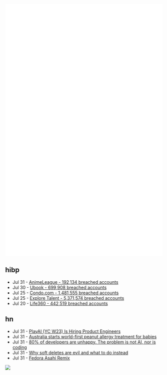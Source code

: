 ![Metrics](https://raw.githubusercontent.com/phixion/phixion/master/metrics.svg)

## hibp

<!--
for https://github.com/phixion/phixion/blob/main/.github/workflows/feeds.yml
-->
<!--START_SECTION:haveibeenpwnd-->
- Jul 31 - [AnimeLeague - 192,134 breached accounts](https://haveibeenpwned.com/PwnedWebsites#AnimeLeague)
- Jul 30 - [Ubook - 699,908 breached accounts](https://haveibeenpwned.com/PwnedWebsites#Ubook)
- Jul 25 - [Condo.com - 1,481,555 breached accounts](https://haveibeenpwned.com/PwnedWebsites#CondoCom)
- Jul 25 - [Explore Talent - 5,371,574 breached accounts](https://haveibeenpwned.com/PwnedWebsites#ExploreTalent)
- Jul 20 - [Life360 - 442,519 breached accounts](https://haveibeenpwned.com/PwnedWebsites#Life360)
<!--END_SECTION:haveibeenpwnd-->

## hn

<!--
for https://github.com/phixion/phixion/blob/main/.github/workflows/feeds.yml
-->
<!--START_SECTION:hn-->
- Jul 31 - [PlayAI (YC W23) Is Hiring Product Engineers](https://www.ycombinator.com/companies/play/jobs/f7pIIqU-product-engineer-at-play-yc-w23)
- Jul 31 - [Australia starts world-first peanut allergy treatment for babies](https://www.bbc.co.uk/news/articles/c0xj3xq5l1vo)
- Jul 31 - [80% of developers are unhappy. The problem is not AI, nor is coding](https://shiftmag.dev/unhappy-developers-stack-overflow-survey-3896/)
- Jul 31 - [Why soft deletes are evil and what to do instead](https://jameshalsall.co.uk/posts/why-soft-deletes-are-evil-and-what-to-do-instead)
- Jul 31 - [Fedora Asahi Remix](https://bentsukun.ch/posts/fedora-asahi/)
<!--END_SECTION:hn-->

<!--
for https://yhype.me
-->
![](https://hit.yhype.me/github/profile?user_id=13013670)
